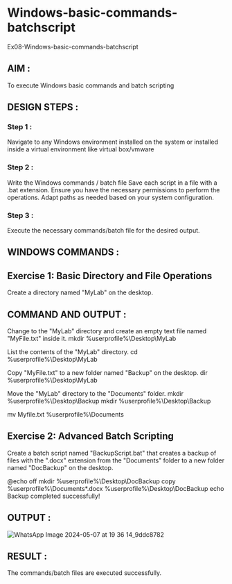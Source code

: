 # Windows-basic-commands-batchscript

Ex08-Windows-basic-commands-batchscript

## AIM :

To execute Windows basic commands and batch scripting

## DESIGN STEPS :

### Step 1 :

Navigate to any Windows environment installed on the system or installed inside a virtual environment like virtual box/vmware 

### Step 2 :

Write the Windows commands / batch file
Save each script in a file with a .bat extension.
Ensure you have the necessary permissions to perform the operations.
Adapt paths as needed based on your system configuration.

### Step 3 :

Execute the necessary commands/batch file for the desired output. 

## WINDOWS COMMANDS :
## Exercise 1: Basic Directory and File Operations

Create a directory named "MyLab" on the desktop.


## COMMAND AND OUTPUT :

Change to the "MyLab" directory and create an empty text file named "MyFile.txt" inside it.
mkdir %userprofile%\Desktop\MyLab




List the contents of the "MyLab" directory.
cd %userprofile%\Desktop\MyLab



Copy "MyFile.txt" to a new folder named "Backup" on the desktop.
dir %userprofile%\Desktop\MyLab




Move the "MyLab" directory to the "Documents" folder.
mkdir %userprofile%\Desktop\Backup
mkdir %userprofile%\Desktop\Backup





mv Myfile.txt %userprofile%\Documents



## Exercise 2: Advanced Batch Scripting

Create a batch script named "BackupScript.bat" that creates a backup of files with the ".docx" extension from the "Documents" folder to a new folder named "DocBackup" on the desktop.

@echo off
mkdir %userprofile%\Desktop\DocBackup
copy %userprofile%\Documents\*.docx %userprofile%\Desktop\DocBackup
echo Backup completed successfully!

## OUTPUT :
![WhatsApp Image 2024-05-07 at 19 36 14_9ddc8782](https://github.com/HIRU-VIRU/Windows-basic-commands-batchscript/assets/145972122/1e8bd16c-f8d8-460c-8330-25beff843206)


## RESULT :
The commands/batch files are executed successfully.

